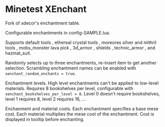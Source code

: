 Minetest XEnchant
==========

Fork of xdecor's enchantment table.

Configurable enchantments in config-SAMPLE.lua.

Supports default tools
, ethereal crystal tools
, moreores silver and mithril tools
, mobs_monster lava pick
, 3d_armor
, shields
, technic_armor
, and hazmat_suit.

Randomly selects up to three enchantments, re-insert item to get another selection.
Scrambling enchantment names can be enabled with `xenchant_random_enchants = true`.

Enchantment levels.
High level enchantments can't be applied to low-level materials.
Requires 8 bookshelves per level, configurable with `xenchant_bookshelves_per_level = 8`.
Level 0 doesn't require bookshelves, level 1 requires 8, level 2 requires 16, ...

Enchanment and material costs.
Each enchantment specifies a base mese cost.
Each material multiplies the mese cost of the enchantment.
Cost is displayed in tooltip before enchanting.
